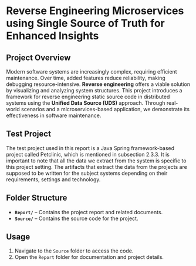 # Reverse Engineering Microservices using Single Source of Truth for Enhanced Insights

## Project Overview

Modern software systems are increasingly complex, requiring efficient maintenance. Over time, added features reduce reliability, making debugging resource-intensive. **Reverse engineering** offers a viable solution by visualizing and analyzing system structures. This project introduces a framework for reverse engineering static source code in distributed systems using the **Unified Data Source (UDS)** approach. Through real-world scenarios and a microservices-based application, we demonstrate its effectiveness in software maintenance.

## Test Project

The test project used in this report is a Java Spring framework-based project called
Petclinic, which is mentioned in subsection 2.3.3. It is important to note that all
the data we extract from the system is specific to this project setting. The artifacts
that extract the data from the projects are supposed to be written for the subject
systems depending on their requirements, settings and technology.

## Folder Structure

- **`Report/`** – Contains the project report and related documents.
- **`Source/`** – Contains the source code for the project.

## Usage

1. Navigate to the `Source` folder to access the code.
2. Open the `Report` folder for documentation and project details.

